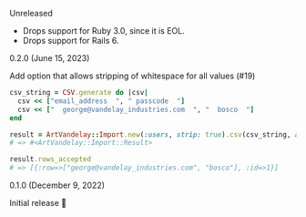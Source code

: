 Unreleased

- Drops support for Ruby 3.0, since it is EOL.
- Drops support for Rails 6.

0.2.0 (June 15, 2023)

Add option that allows stripping of whitespace for all values (#19)

```ruby
csv_string = CSV.generate do |csv|
  csv << ["email_address  ", " passcode  "]
  csv << ["  george@vandelay_industries.com  ", "  bosco  "]
end

result = ArtVandelay::Import.new(:users, strip: true).csv(csv_string, attributes: {email_address: :email, passcode: :password})
# => #<ArtVandelay::Import::Result>

result.rows_accepted
# => [{:row=>["george@vandelay_industries.com", "bosco"], :id=>1}]
 ```

0.1.0 (December 9, 2022)

Initial release 🎉
